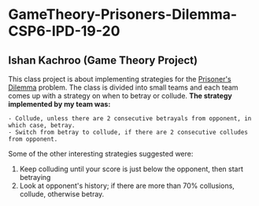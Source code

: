 # GameTheory-Prisoners-Dilemma-CSP6-IPD-19-20

## Ishan Kachroo (Game Theory Project)

This class project is about implementing strategies for the [Prisoner's Dilemma](https://en.wikipedia.org/wiki/Prisoner%27s_dilemma) problem. The class is divided into small teams and each team comes up with a strategy on when to betray or collude. **The strategy implemented by my team was:**

```
- Collude, unless there are 2 consecutive betrayals from opponent, in which case, betray.  
- Switch from betray to collude, if there are 2 consecutive colludes from opponent.
```

Some of the other interesting strategies suggested were:

1. Keep colluding until your score is just below the opponent, then start betraying
2. Look at opponent's history; if there are more than 70% collusions, collude, otherwise betray.
